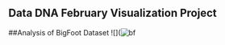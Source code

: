 ## Data DNA February Visualization Project

##Analysis of BigFoot Dataset 
![](![bf](https://user-images.githubusercontent.com/118802056/222276099-38282a3d-b11d-4c86-bb98-63a24a886fa5.jpg)
